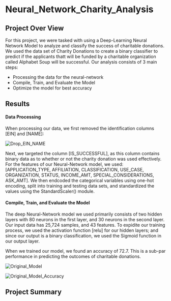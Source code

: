 # Neural_Network_Charity_Analysis

## Project Over View

For this project, we were tasked with using a Deep-Learning Neural Network Model to analyze and classify the success of charitable donations. We used the data set of Charity Donations to create a binary classifier to predict if the applicants thatt will be funded by a charitable organization called Alphabet Soup will be successful. Our analysis consists of 3 main steps:

  * Processing the data for the neural-network
  * Compile, Train, and Evaluate the Model
  * Optimize the model for best accuracy



## Results

#### Data Processing

When processing our data, we first removed the identification columns [EIN] and [NAME]:


![Drop_EIN_NAME](https://user-images.githubusercontent.com/84881187/137591437-a0644d10-1142-4e56-be63-74e0ea2af6b1.PNG)

Next, we targeted the column [IS_SUCCESSFUL], as this column contains binary data as to whether or not the charity donation was used effectively. For the features of our Neural-Network model, we used: [APPLICATION_TYPE, AFFILIATION, CLASSIFICATION, USE_CASE, ORGANIZATION, STATUS, INCOME_AMT, SPECIAL_CONSIDERATIONS, ASK_AMT]. We then endcoded the categorical variables using one-hot encoding, split into training and testing data sets, and standardized the values using the StandardScaler() module. 



#### Compile, Train, and Evaluate the Model

The deep Neural-Network model we used primarily consists of two hidden layers with 80 neurons in the first layer, and 30 neurons in the second layer. Our input data has 25,724 samples, and 43 features. To expidite our training process, we used the activation function [relu] for our hidden layers; and since our output is a binary classification, we used the Sigmoid function in our output layer.

When we trained our model, we found an accuracy of 72.7. This is a sub-par performance in predicting the outcomes of charitable donations. 

![Original_Model](https://user-images.githubusercontent.com/84881187/137592027-313d380f-a760-4a4e-8116-2e91102b35da.PNG)

![Original_Model_Accuracy](https://user-images.githubusercontent.com/84881187/137592030-84075875-56ce-4f11-b018-02e96012224b.PNG)



## Project Summary
